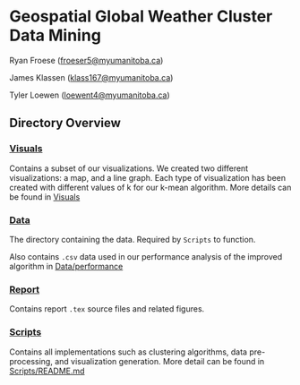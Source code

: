 # Geospatial Global Weather Cluster Data Mining

Ryan Froese ([froeser5@myumanitoba.ca](mailto:froeser5@myumanitoba.ca))

James Klassen ([klass167@myumanitoba.ca](mailto:klass167@myumanitoba.ca))

Tyler Loewen ([loewent4@myumanitoba.ca](mailto:loewent4@myumanitoba.ca))

## Directory Overview

### [Visuals](Visuals)

Contains a subset of our visualizations. We created two different visualizations: a map, and a line graph. Each type of visualization has been created with different values of k for our k-mean algorithm. More details can be found in [Visuals](Visuals/README.md)

### [Data](Data)

The directory containing the data. Required by `Scripts` to function.

Also contains `.csv` data used in our performance analysis of the improved algorithm in [Data/performance](Data/performance)

### [Report](Report)

Contains report `.tex` source files and related figures.

### [Scripts](Scripts)

Contains all implementations such as clustering algorithms, data pre-processing, and visualization generation. More detail can be found in [Scripts/README.md](Scripts/README.md)
